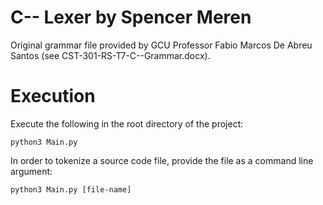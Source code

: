 # C-- Lexer by Spencer Meren

Original grammar file provided by GCU Professor Fabio Marcos De Abreu Santos (see CST-301-RS-T7-C--Grammar.docx).

# Execution

Execute the following in the root directory of the project:

    python3 Main.py

In order to tokenize a source code file, provide the file as a command line argument:

    python3 Main.py [file-name]
